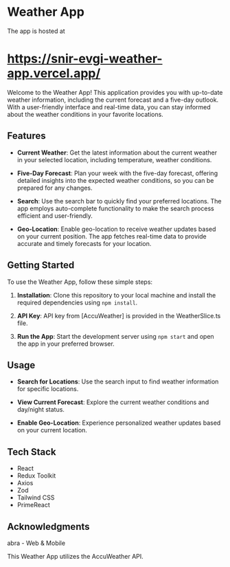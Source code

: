 # Weather App
 
The app is hosted at 
# https://snir-evgi-weather-app.vercel.app/

Welcome to the Weather App! This application provides you with up-to-date weather information, including the current forecast and a five-day outlook. With a user-friendly interface and real-time data, you can stay informed about the weather conditions in your favorite locations.

## Features

- **Current Weather**: Get the latest information about the current weather in your selected location, including temperature, weather conditions.

- **Five-Day Forecast**: Plan your week with the five-day forecast, offering detailed insights into the expected weather conditions, so you can be prepared for any changes.

- **Search**: Use the search bar to quickly find your preferred locations. The app employs auto-complete functionality to make the search process efficient and user-friendly.

- **Geo-Location**: Enable geo-location to receive weather updates based on your current position. The app fetches real-time data to provide accurate and timely forecasts for your location.

## Getting Started

To use the Weather App, follow these simple steps:

1. **Installation**: Clone this repository to your local machine and install the required dependencies using `npm install`.

2. **API Key**: API key from [AccuWeather] is provided in the WeatherSlice.ts file.

3. **Run the App**: Start the development server using `npm start` and open the app in your preferred browser.

## Usage

- **Search for Locations**: Use the search input to find weather information for specific locations.

- **View Current Forecast**: Explore the current weather conditions and day/night status.

- **Enable Geo-Location**: Experience personalized weather updates based on your current location.

## Tech Stack

- React
- Redux Toolkit
- Axios
- Zod
- Tailwind CSS
- PrimeReact

## Acknowledgments

abra - Web & Mobile

This Weather App utilizes the AccuWeather API.



